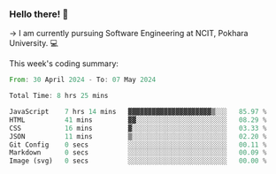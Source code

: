 ### Hello there! 👋

-> I am currently pursuing Software Engineering at NCIT, Pokhara University. 💻


This week's coding summary:
<!--START_SECTION:waka-->

```rust
From: 30 April 2024 - To: 07 May 2024

Total Time: 8 hrs 25 mins

JavaScript    7 hrs 14 mins   ▓▓▓▓▓▓▓▓▓▓▓▓▓▓▓▓▓▓▓▓▓▒░░░   85.97 %
HTML          41 mins         ▓▓░░░░░░░░░░░░░░░░░░░░░░░   08.29 %
CSS           16 mins         ▓░░░░░░░░░░░░░░░░░░░░░░░░   03.33 %
JSON          11 mins         ▒░░░░░░░░░░░░░░░░░░░░░░░░   02.20 %
Git Config    0 secs          ░░░░░░░░░░░░░░░░░░░░░░░░░   00.11 %
Markdown      0 secs          ░░░░░░░░░░░░░░░░░░░░░░░░░   00.09 %
Image (svg)   0 secs          ░░░░░░░░░░░░░░░░░░░░░░░░░   00.00 %
```

<!--END_SECTION:waka-->

